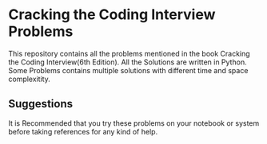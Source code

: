 # Cracking the Coding Interview Problems

This repository contains all the problems mentioned in the book Cracking the Coding Interview(6th Edition). All the Solutions are written in Python. Some Problems contains
multiple solutions with different time and space complexitity.

## Suggestions

It is Recommended that you try these problems on your notebook or system before taking references for any kind of help.
